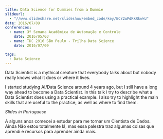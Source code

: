 ```yaml
---
title: Data Science for Dummies from a Dummie
slideurl:
  - "//www.slideshare.net/slideshow/embed_code/key/ECr2uPdKkRkwkU"
date: 2016/07/09
conferences:
  - name: 3º Semana Acadêmica de Automação e Controle
    date: 2016/05/03
  - name: TDC 2016 São Paulo - Trilha Data Science
    date: 2016/07/09

tags:
  - Data Science
---
```


Data Scientist is a mythical creature that everybody talks about but nobody really knows what it does or where it lives.

I started studying AI/Data Science around 4 years ago, but I still have a long way ahead to become a Data Scientist. In this talk I try to describe what a Data Scientist does using a practical example. I also try to highlight the main skills that are useful to the practice, as well as where to find them.

*Slides in Portuguese*  

A alguns anos comecei a estudar para me tornar um Cientista de Dados. Ainda Não estou totalmente lá, mas essa palestra traz algumas coisas que aprendi e recursos para aprender ainda mais.
